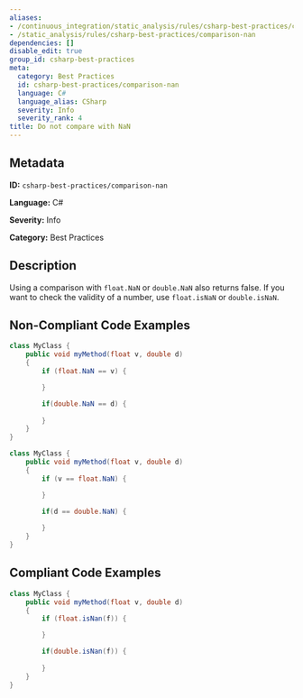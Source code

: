 ```yaml
---
aliases:
- /continuous_integration/static_analysis/rules/csharp-best-practices/comparison-nan
- /static_analysis/rules/csharp-best-practices/comparison-nan
dependencies: []
disable_edit: true
group_id: csharp-best-practices
meta:
  category: Best Practices
  id: csharp-best-practices/comparison-nan
  language: C#
  language_alias: CSharp
  severity: Info
  severity_rank: 4
title: Do not compare with NaN
---
```

<!--  SOURCED FROM https://github.com/DataDog/datadog-static-analyzer-rule-docs -->


## Metadata
**ID:** `csharp-best-practices/comparison-nan`

**Language:** C#

**Severity:** Info

**Category:** Best Practices

## Description
Using a comparison with `float.NaN` or `double.NaN` also returns false. If you want to check the validity of a number, use `float.isNaN` or `double.isNaN`.

## Non-Compliant Code Examples
```csharp
class MyClass {
    public void myMethod(float v, double d)
    {
        if (float.NaN == v) {

        }

        if(double.NaN == d) {
            
        }
    }
}

```

```csharp
class MyClass {
    public void myMethod(float v, double d)
    {
        if (v == float.NaN) {

        }

        if(d == double.NaN) {
            
        }
    }
}

```

## Compliant Code Examples
```csharp
class MyClass {
    public void myMethod(float v, double d)
    {
        if (float.isNan(f)) {

        }

        if(double.isNan(f)) {
            
        }
    }
}

```
